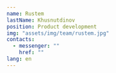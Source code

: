 ```yaml
---
name: Rustem
lastName: Khusnutdinov
position: Product development
img: "assets/img/team/rustem.jpg"
contacts:
  - messenger: ""
    href: ""
lang: en
---
```

